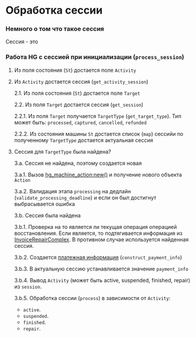# Обработка сессии

### Немного о том что такое сессия

Сессия - это

### Работа HG с сессией при инициализации (`process_session`)

1. Из поля состояния (`St`) достается поле `Activity`

2. Из `Activity` достается сессия (`get_activity_session`)

    2.1. Из поля состояния (`St`) достается поле `Target`

    2.2. Из поля `Target` достается сессия (`get_session`)

    2.2.1. Из поля `Target` получается `TargetType` (`get_target_type`).
    Тип может быть: `processed`, `captured`, `cancelled`, `refunded`

    2.2.2. Из состояния машины `St` достается список (`map`) сессийи по
    полученному `TargetType` достается актуальная сессия

3. Сессия для `TargetType` была найдена?

    3.а. Сессия не найдена, поэтому создается новая

    3.а.1. Вызов [hg_machine_action:new()](https://github.com/valitydev/machinegun-proto/blob/master/proto/state_processing.thrift#L320) 
    и получение нового объекта `Action`

    3.а.2. Валидация этапа `processing` на дедлайн (`validate_processing_deadline`)
    и если он был достигнут выбрасывается ошибка

    3.b. Сессия была найдена

    3.b.1. Проверка на то является ли текущая операция операцией восстановления.
    Если является, то подтягивается информация из [InvoiceRepairComplex](https://github.com/valitydev/damsel/blob/master/proto/payment_processing.thrift#L876).
    В противном случае используется найденная сессия.

    3.b.2. Создается [платежная информация](https://github.com/valitydev/damsel/blob/master/proto/proxy_provider.thrift#L189) (`construct_payment_info`)

    3.b.3. В актуальную сессию устанавливается значение `payment_info`

    3.b.4. Вывод `Activity` (может быть active, suspended, finished, repair) из `session`. 

    3.b.5. Обработка сессии (`process`) в зависимости от `Activity`:
    - `active`. 
    - `suspended`. 
    - `finished`. 
    - `repair`. 
